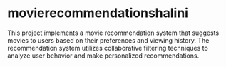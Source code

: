 # movierecommendationshalini
This project implements a movie recommendation system that suggests movies to users based on their preferences and viewing history. The recommendation system utilizes collaborative filtering techniques to analyze user behavior and make personalized recommendations.
